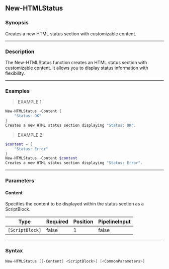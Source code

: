 New-HTMLStatus
--------------

### Synopsis
Creates a new HTML status section with customizable content.

---

### Description

The New-HTMLStatus function creates an HTML status section with customizable content. It allows you to display status information with flexibility.

---

### Examples
> EXAMPLE 1

```PowerShell
New-HTMLStatus -Content {
    "Status: OK"
}
Creates a new HTML status section displaying "Status: OK".
```
> EXAMPLE 2

```PowerShell
$content = {
    "Status: Error"
}
New-HTMLStatus -Content $content
Creates a new HTML status section displaying "Status: Error".
```

---

### Parameters
#### **Content**
Specifies the content to be displayed within the status section as a ScriptBlock.

|Type           |Required|Position|PipelineInput|
|---------------|--------|--------|-------------|
|`[ScriptBlock]`|false   |1       |false        |

---

### Syntax
```PowerShell
New-HTMLStatus [[-Content] <ScriptBlock>] [<CommonParameters>]
```
